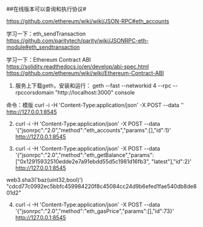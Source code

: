 
##在线版本可以查询和执行协议#

https://github.com/ethereum/wiki/wiki/JSON-RPC#eth_accounts


学习一下：eth_sendTransaction    https://github.com/paritytech/parity/wiki/JSONRPC-eth-module#eth_sendtransaction

学习一下：Ethereum Contract ABI  
https://solidity.readthedocs.io/en/develop/abi-spec.html
https://github.com/ethereum/wiki/wiki/Ethereum-Contract-ABI



1. 服务上下载geth，安装和运行：
 geth --fast --networkid 4 --rpc --rpccorsdomain "http://localhost:3000" console



命令：模版 
curl -i -H 'Content-Type:application/json' -X POST --data '' http://127.0.0.1:8545 


2. curl -i -H 'Content-Type:application/json' -X POST --data '{"jsonrpc":"2.0","method":"eth_accounts","params":[],"id":1}' http://127.0.0.1:8545 


3. curl -i -H 'Content-Type:application/json' -X POST --data '{"jsonrpc":"2.0","method":"eth_getBalance","params":["0x12915932510edde2e7a91ebdd55d5c1981d16fb3", "latest"],"id":2}' http://127.0.0.1:8545 



 web3.sha3('baz(uint32,bool)')
"cdcd77c0992ec5bbfc459984220f8c45084cc24d9b6efed1fae540db8de801d2"
 

4. curl -i -H 'Content-Type:application/json' -X POST --data '{"jsonrpc":"2.0","method":"eth_gasPrice","params":[],"id":73}' http://127.0.0.1:8545 
